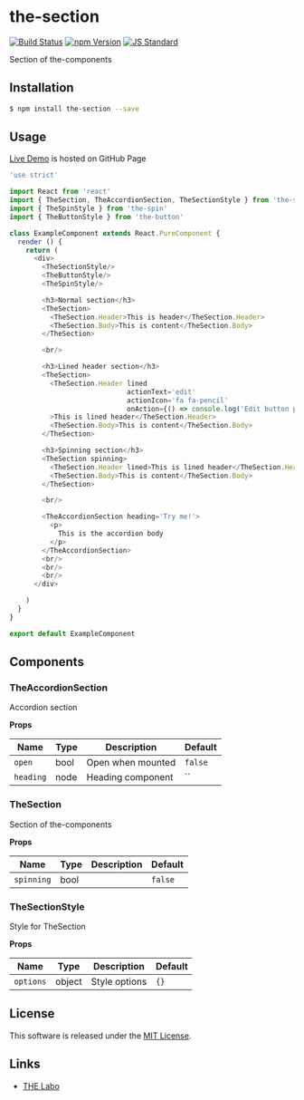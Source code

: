 the-section
==========

<!---
This file is generated by ape-tmpl. Do not update manually.
--->

<!-- Badge Start -->
<a name="badges"></a>

[![Build Status][bd_travis_shield_url]][bd_travis_url]
[![npm Version][bd_npm_shield_url]][bd_npm_url]
[![JS Standard][bd_standard_shield_url]][bd_standard_url]

[bd_repo_url]: https://github.com/the-labo/the-section
[bd_travis_url]: http://travis-ci.org/the-labo/the-section
[bd_travis_shield_url]: http://img.shields.io/travis/the-labo/the-section.svg?style=flat
[bd_travis_com_url]: http://travis-ci.com/the-labo/the-section
[bd_travis_com_shield_url]: https://api.travis-ci.com/the-labo/the-section.svg?token=
[bd_license_url]: https://github.com/the-labo/the-section/blob/master/LICENSE
[bd_codeclimate_url]: http://codeclimate.com/github/the-labo/the-section
[bd_codeclimate_shield_url]: http://img.shields.io/codeclimate/github/the-labo/the-section.svg?style=flat
[bd_codeclimate_coverage_shield_url]: http://img.shields.io/codeclimate/coverage/github/the-labo/the-section.svg?style=flat
[bd_gemnasium_url]: https://gemnasium.com/the-labo/the-section
[bd_gemnasium_shield_url]: https://gemnasium.com/the-labo/the-section.svg
[bd_npm_url]: http://www.npmjs.org/package/the-section
[bd_npm_shield_url]: http://img.shields.io/npm/v/the-section.svg?style=flat
[bd_standard_url]: http://standardjs.com/
[bd_standard_shield_url]: https://img.shields.io/badge/code%20style-standard-brightgreen.svg

<!-- Badge End -->


<!-- Description Start -->
<a name="description"></a>

Section of the-components

<!-- Description End -->


<!-- Overview Start -->
<a name="overview"></a>



<!-- Overview End -->


<!-- Sections Start -->
<a name="sections"></a>

<!-- Section from "doc/guides/01.Installation.md.hbs" Start -->

<a name="section-doc-guides-01-installation-md"></a>

Installation
-----

```bash
$ npm install the-section --save
```


<!-- Section from "doc/guides/01.Installation.md.hbs" End -->

<!-- Section from "doc/guides/02.Usage.md.hbs" Start -->

<a name="section-doc-guides-02-usage-md"></a>

Usage
---------

[Live Demo](https://the-labo.github.io/the-section/doc/demo/index.html#/) is hosted on GitHub Page

```javascript
'use strict'

import React from 'react'
import { TheSection, TheAccordionSection, TheSectionStyle } from 'the-section'
import { TheSpinStyle } from 'the-spin'
import { TheButtonStyle } from 'the-button'

class ExampleComponent extends React.PureComponent {
  render () {
    return (
      <div>
        <TheSectionStyle/>
        <TheButtonStyle/>
        <TheSpinStyle/>

        <h3>Normal section</h3>
        <TheSection>
          <TheSection.Header>This is header</TheSection.Header>
          <TheSection.Body>This is content</TheSection.Body>
        </TheSection>

        <br/>

        <h3>Lined header section</h3>
        <TheSection>
          <TheSection.Header lined
                             actionText='edit'
                             actionIcon='fa fa-pencil'
                             onAction={() => console.log('Edit button pressed')}
          >This is lined header</TheSection.Header>
          <TheSection.Body>This is content</TheSection.Body>
        </TheSection>

        <h3>Spinning section</h3>
        <TheSection spinning>
          <TheSection.Header lined>This is lined header</TheSection.Header>
          <TheSection.Body>This is content</TheSection.Body>
        </TheSection>

        <br/>

        <TheAccordionSection heading='Try me!'>
          <p>
            This is the accordion body
          </p>
        </TheAccordionSection>
        <br/>
        <br/>
        <br/>
      </div>

    )
  }
}

export default ExampleComponent

```


<!-- Section from "doc/guides/02.Usage.md.hbs" End -->

<!-- Section from "doc/guides/03.Components.md.hbs" Start -->

<a name="section-doc-guides-03-components-md"></a>

Components
-----------

### TheAccordionSection

Accordion section

**Props**

| Name | Type | Description | Default |
| --- | --- | ---- | ---- |
| `open` | bool  | Open  when mounted | `false` |
| `heading` | node  | Heading component | `` |

### TheSection

Section of the-components

**Props**

| Name | Type | Description | Default |
| --- | --- | ---- | ---- |
| `spinning` | bool  |  | `false` |

### TheSectionStyle

Style for TheSection

**Props**

| Name | Type | Description | Default |
| --- | --- | ---- | ---- |
| `options` | object  | Style options | `{}` |



<!-- Section from "doc/guides/03.Components.md.hbs" End -->


<!-- Sections Start -->


<!-- LICENSE Start -->
<a name="license"></a>

License
-------
This software is released under the [MIT License](https://github.com/the-labo/the-section/blob/master/LICENSE).

<!-- LICENSE End -->


<!-- Links Start -->
<a name="links"></a>

Links
------

+ [THE Labo][t_h_e_labo_url]

[t_h_e_labo_url]: https://github.com/the-labo

<!-- Links End -->
